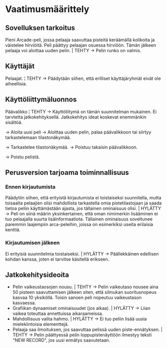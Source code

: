 # Vaatimusmäärittely

## Sovelluksen tarkoitus

Pieni Arcade-peli, jossa pelaaja saavuttaa pisteitä keräämällä kolikoita ja väistelee hirviöitä. Peli päättyy pelaajan osuessa hirviöön.
 Tämän jälkeen pelaaja voi aloittaa uuden pelin. | TEHTY -> Pelin runko on valmis.

## Käyttäjät

Pelaajat. ¦ TEHTY -> Päädytään siihen, että erilliset käyttäjäryhmät eivät ole aiheellisia.

## Käyttöliittymäluonnos

Päävalikko ¦ TEHTY -> Käyttöliitymä on tämän suunnitelman mukainen. Ei tarvtetta jatkokehityksellä. Jatkokehitys ideat koskevat enemmänkin sisältöä.

-> Aloita uusi peli -> Aloittaa uuden pelin, palaa päävalikkoon tai siirtyy tarkastelemaan tilastonäkymää.

-> Tarkastelee tilastonäkymää. -> Poistuu takaisin päävalikkoon.

-> Poistu pelistä.


## Perusversion tarjoama toiminnallisuus

### Ennen kirjautumista
Päädytiin siihen, että erityistä kirjautumista ei toistaiseksi suunnitella, mutta toisaalta pelaajien olisi mahdollista tarkastella omia pistetilastojaan ja saada tietoa peliin käyttämästään ajasta,
jos tällainen ominaisuus olisi. | HYLÄTTY -> Peli on siinä määrin yksinkertainen, että oman nimimerkin lisääminen ei tuo pelaajalla suurta lisäinformaatiota. Tällainen ominaisuus soveltunee
paremmin laajempiin arca-peleihin, joissa on esimerkiksi useita erilaisia kenttiä.

### Kirjautumisen jälkeen

Ei erityisiä suunnitelmia toistaiseksi. | HYLÄTTY -> Päällekkäinen edellisen kohdan kanssa, joten ei tarvitse käsitellä erikseen. 

## Jatkokehitysideoita

- Pelin vaikeustaosojen nousu. | TEHTY -> Pelin vaikeutaso nousee aina 50 pisteen saavuttamisen jälkeen siten, että silmukan suoritusnopeus kasvaa 10 yksiköllä. Toisin sanoen peli nopeutuu vaikeustason kasvaessa.
- Grafiikan dynaamiset ominaisuudet (jos aikaa). | HYLÄTTY -> Liian vaikea toteuttaa annettuissa aikaraameissa.
- Mahdollisuus valita hahmo. | HYLÄTTY -> Ei tuo peliin lisää uusia mielekiintoisia elementtejä.
- Pelaaja saa ilmoituksen, jos saavuttaa pelissä uuden piste-ennätyksen. | TEHTY -> Pelin päättyessä pelin loppupistenäyttöön ilmestyy teksti "NEW RECORD", jos uusi ennätys saavutetaan.

